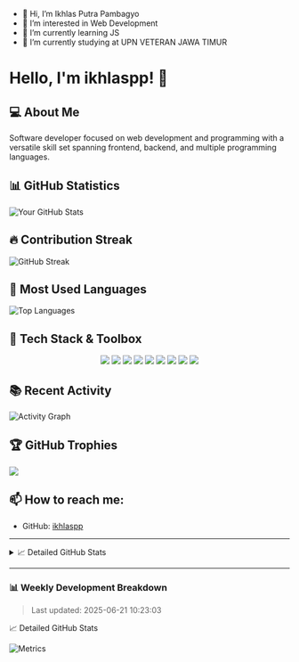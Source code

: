 - 👋 Hi, I’m Ikhlas Putra Pambagyo
- 👀 I’m interested in Web Development
- 🌱 I’m currently learning JS
- 💞️ I’m currently studying at UPN VETERAN JAWA TIMUR
  
# Hello, I'm ikhlaspp! 👋

## 💻 About Me
Software developer focused on web development and programming with a versatile skill set spanning frontend, backend, and multiple programming languages.

## 📊 GitHub Statistics

![Your GitHub Stats](https://github-readme-stats.vercel.app/api?username=ikhlaspp&show_icons=true&theme=radical)

## 🔥 Contribution Streak

![GitHub Streak](https://github-readme-streak-stats.herokuapp.com/?user=ikhlaspp&theme=dark)

## 📌 Most Used Languages

![Top Languages](https://github-readme-stats.vercel.app/api/top-langs/?username=ikhlaspp&layout=compact&theme=radical)

## 🧰 Tech Stack & Toolbox

<div align="center">

<!-- Frontend -->
<img src="https://img.shields.io/badge/React-blue?style=flat&logo=react&logoColor=white" />
<img src="https://img.shields.io/badge/TailwindCSS-38B2AC?style=flat&logo=tailwind-css&logoColor=white" />

<!-- Backend -->
<img src="https://img.shields.io/badge/Laravel-red?style=flat&logo=laravel&logoColor=white" />

<!-- Languages -->
<img src="https://img.shields.io/badge/TypeScript-3178C6?style=flat&logo=typescript&logoColor=white" />
<img src="https://img.shields.io/badge/JavaScript-yellow?style=flat&logo=javascript&logoColor=white" />
<img src="https://img.shields.io/badge/C++-00599C?style=flat&logo=c%2B%2B&logoColor=white" />
<img src="https://img.shields.io/badge/Java-007396?style=flat&logo=java&logoColor=white" />
<img src="https://img.shields.io/badge/C-A8B9CC?style=flat&logo=c&logoColor=white" />

<!-- Database -->
<img src="https://img.shields.io/badge/MySQL-blue?style=flat&logo=mysql&logoColor=white" />

</div>

## 📚 Recent Activity

<!-- GitHub Activity Graph -->
![Activity Graph](https://activity-graph.herokuapp.com/graph?username=ikhlaspp&theme=react-dark)

<!--START_SECTION:activity-->
<!--END_SECTION:activity-->

## 🏆 GitHub Trophies
![](https://github-profile-trophy.vercel.app/?username=ikhlaspp&theme=radical&no-frame=false&no-bg=true&margin-w=4)

## 📫 How to reach me:

- GitHub: [ikhlaspp](https://github.com/ikhlaspp)

---

<details>
  <summary>📈 Detailed GitHub Stats</summary>
  
  ![Metrics](https://metrics.lecoq.io/ikhlaspp?template=classic&base.header=0&base.activity=0&base.community=0&base.repositories=0&base.metadata=0&isocalendar=1&languages=1&people=1&achievements=1&isocalendar.duration=half-year&languages.limit=8&languages.threshold=0%25&languages.colors=github&languages.sections=most-used&languages.indepth=false&people.limit=24&people.identicons=false&people.size=28&people.types=followers%2C%20following&people.shuffle=false&achievements.threshold=C&achievements.secrets=true&achievements.display=detailed&achievements.limit=0&config.timezone=UTC)

</details>

---

### 📊 Weekly Development Breakdown

<!--START_SECTION:waka-->
<!--END_SECTION:waka-->

> Last updated: 2025-06-21 10:23:03
  <summary>📈 Detailed GitHub Stats</summary>
  
  ![Metrics](https://metrics.lecoq.io/ikhlaspp?template=classic&base.header=0&base.activity=0&base.community=0&base.repositories=0&base.metadata=0&isocalendar=1&languages=1&people=1&achievements=1&isocalendar.duration=half-year&languages.limit=8&languages.threshold=0%25&languages.colors=github&languages.sections=most-used&languages.indepth=false&people.limit=24&people.identicons=false&people.size=28&people.types=followers%2C%20following&people.shuffle=false&achievements.threshold=C&achievements.secrets=true&achievements.display=detailed&achievements.limit=0&config.timezone=UTC)

</details>
